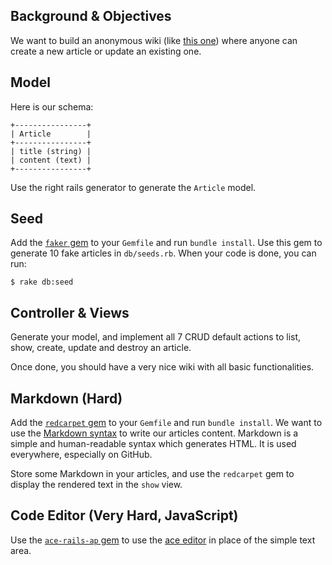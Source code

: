 ## Background & Objectives

We want to build an anonymous wiki (like [this one](https://wagon-wikinimous.herokuapp.com)) where anyone can create a new article
or update an existing one.

## Model

Here is our schema:

```
+----------------+
| Article        |
+----------------+
| title (string) |
| content (text) |
+----------------+
```

Use the right rails generator to generate the `Article` model.

## Seed

Add the [`faker` gem](https://github.com/stympy/faker) to your `Gemfile` and
run `bundle install`. Use this gem to generate 10 fake articles in
`db/seeds.rb`. When your code is done, you can run:

```terminal
$ rake db:seed
```

## Controller & Views

Generate your model, and implement all 7 CRUD default actions to
list, show, create, update and destroy an article.

Once done, you should have a very nice wiki with all basic functionalities.

## Markdown (Hard)

Add the [`redcarpet` gem](https://github.com/vmg/redcarpet) to your `Gemfile`
and run `bundle install`. We want to use the [Markdown syntax](https://github.com/adam-p/markdown-here/wiki/Markdown-Cheatsheet) to write our articles content.
Markdown is a simple and human-readable syntax which generates HTML. It is used
everywhere, especially on GitHub.

Store some Markdown in your articles, and use the `redcarpet` gem to display
the rendered text in the `show` view.

## Code Editor (Very Hard, JavaScript)

Use the [`ace-rails-ap` gem](https://github.com/codykrieger/ace-rails-ap) to
use the [ace editor](http://ace.c9.io) in place of the simple text area.


